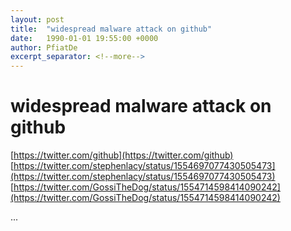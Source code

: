 ```yaml
---
layout: post
title:  "widespread malware attack on github"
date:   1990-01-01 19:55:00 +0000
author: PfiatDe
excerpt_separator: <!--more-->
---
```


# widespread malware attack on github
[https://twitter.com/github](https://twitter.com/github)
[https://twitter.com/stephenlacy/status/1554697077430505473](https://twitter.com/stephenlacy/status/1554697077430505473)
[https://twitter.com/GossiTheDog/status/1554714598414090242](https://twitter.com/GossiTheDog/status/1554714598414090242)

...
<!--more-->
